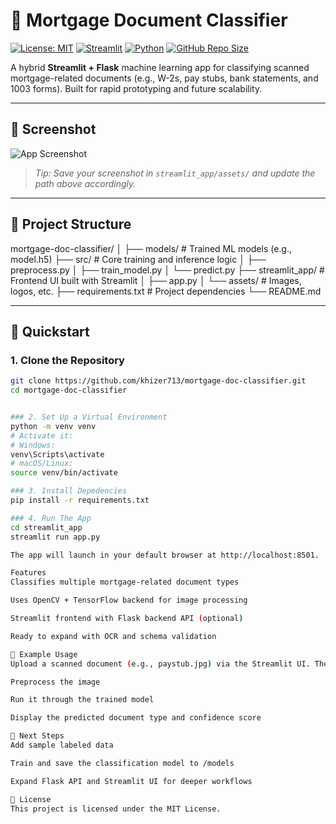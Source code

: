 # 🧾 Mortgage Document Classifier

[![License: MIT](https://img.shields.io/badge/License-MIT-blue.svg)](https://opensource.org/licenses/MIT)
[![Streamlit](https://img.shields.io/badge/Built%20with-Streamlit-ff4b4b?logo=streamlit&logoColor=white)](https://streamlit.io/)
[![Python](https://img.shields.io/badge/Python-3.11-blue?logo=python&logoColor=white)](https://www.python.org/)
[![GitHub Repo Size](https://img.shields.io/github/repo-size/khizer713/mortgage-doc-classifier)](https://github.com/khizer713/mortgage-doc-classifier)

A hybrid **Streamlit + Flask** machine learning app for classifying scanned mortgage-related documents (e.g., W-2s, pay stubs, bank statements, and 1003 forms). Built for rapid prototyping and future scalability.

---

## 📸 Screenshot

![App Screenshot](streamlit_app/assets/screenshot.png)

> _Tip: Save your screenshot in `streamlit_app/assets/` and update the path above accordingly._

---

## 📂 Project Structure

mortgage-doc-classifier/ 
│ ├── models/ # Trained ML models (e.g., model.h5) 
├── src/ # Core training and inference logic 
│ ├── preprocess.py 
│ ├── train_model.py 
│ └── predict.py 
├── streamlit_app/ # Frontend UI built with Streamlit 
│ ├── app.py 
│ └── assets/ # Images, logos, etc. 
├── requirements.txt # Project dependencies 
└── README.md

---

## 🚀 Quickstart

### 1. Clone the Repository

```bash
git clone https://github.com/khizer713/mortgage-doc-classifier.git
cd mortgage-doc-classifier


### 2. Set Up a Virtual Environment
python -m venv venv
# Activate it:
# Windows:
venv\Scripts\activate
# macOS/Linux:
source venv/bin/activate

### 3. Install Depedencies 
pip install -r requirements.txt

### 4. Run The App
cd streamlit_app
streamlit run app.py

The app will launch in your default browser at http://localhost:8501.

Features
Classifies multiple mortgage-related document types

Uses OpenCV + TensorFlow backend for image processing

Streamlit frontend with Flask backend API (optional)

Ready to expand with OCR and schema validation

🧪 Example Usage
Upload a scanned document (e.g., paystub.jpg) via the Streamlit UI. The app will:

Preprocess the image

Run it through the trained model

Display the predicted document type and confidence score

📌 Next Steps
Add sample labeled data

Train and save the classification model to /models

Expand Flask API and Streamlit UI for deeper workflows

📄 License
This project is licensed under the MIT License.
